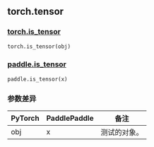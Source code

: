 ## torch.tensor
### [torch.is_tensor](https://pytorch.org/docs/stable/generated/torch.is_tensor.html?highlight=is_tensor#torch.is_tensor)

```python
torch.is_tensor(obj)
```

### [paddle.is_tensor](https://www.paddlepaddle.org.cn/documentation/docs/zh/api/paddle/is_tensor_cn.html#is-tensor)

```python
paddle.is_tensor(x)
```
### 参数差异
| PyTorch       | PaddlePaddle | 备注                                                   |
| ------------- | ------------ | ------------------------------------------------------ |
| obj        | x            | 测试的对象。                  |
